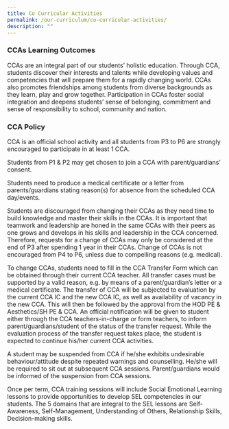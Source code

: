 ```yaml
---
title: Co Curricular Activities
permalink: /our-curriculum/co-curricular-activities/
description: ""
---
```

### CCAs Learning Outcomes

CCAs are an integral part of our students’ holistic education. Through CCA, students discover their interests and talents while developing values and competencies that will prepare them for a rapidly changing world. CCAs also promotes friendships among students from diverse backgrounds as they learn, play and grow together. Participation in CCAs foster social integration and deepens students’ sense of belonging, commitment and sense of responsibility to school, community and nation.

### CCA Policy

CCA is an official school activity and all students from P3 to P6 are strongly encouraged to participate in at least 1 CCA.

Students from P1 & P2 may get chosen to join a CCA with parent/guardians’ consent.

Students need to produce a medical certificate or a letter from parents/guardians stating reason(s) for absence from the scheduled CCA day/events.

Students are discouraged from changing their CCAs as they need time to build knowledge and master their skills in the CCAs. It is important that teamwork and leadership are honed in the same CCAs with their peers as one grows and develops in his skills and leadership in the CCA concerned. Therefore, requests for a change of CCAs may only be considered at the end of P3 after spending 1 year in their CCAs. Change of CCAs is not encouraged from P4 to P6, unless due to compelling reasons (e.g. medical).

To change CCAs, students need to fill in the CCA Transfer Form which can be obtained through their current CCA teacher. All transfer cases must be supported by a valid reason, e.g. by means of a parent/guardian’s letter or a medical certificate. The transfer of CCA will be subjected to evaluation by the current CCA IC and the new CCA IC, as well as availability of vacancy in the new CCA. This will then be followed by the approval from the HOD PE & Aesthetics/SH PE & CCA. An official notification will be given to student either through the CCA teachers-in-charge or form teachers, to inform parent/guardians/student of the status of the transfer request. While the evaluation process of the transfer request takes place, the student is expected to continue his/her current CCA activities.

A student may be suspended from CCA if he/she exhibits undesirable behaviour/attitude despite repeated warnings and counselling. He/she will be required to sit out at subsequent CCA sessions. Parent/guardians would be informed of the suspension from CCA sessions.

Once per term, CCA training sessions will include Social Emotional Learning lessons to provide opportunities to develop SEL competencies in our students. The 5 domains that are integral to the SEL lessons are Self-Awareness, Self-Management, Understanding of Others, Relationship Skills, Decision-making skills.